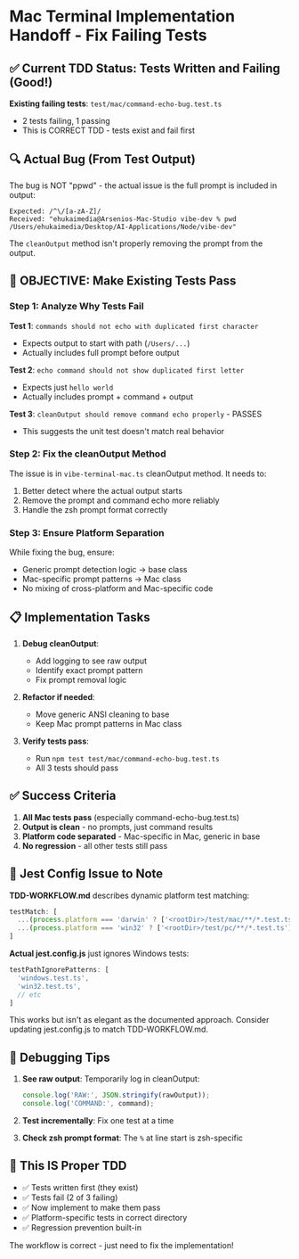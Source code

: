 # Mac Terminal Implementation Handoff - Fix Failing Tests

## ✅ Current TDD Status: Tests Written and Failing (Good!)

**Existing failing tests**: `test/mac/command-echo-bug.test.ts`
- 2 tests failing, 1 passing
- This is CORRECT TDD - tests exist and fail first

## 🔍 Actual Bug (From Test Output)

The bug is NOT "ppwd" - the actual issue is the full prompt is included in output:

```
Expected: /^\/[a-zA-Z]/
Received: "ehukaimedia@Arsenios-Mac-Studio vibe-dev % pwd
/Users/ehukaimedia/Desktop/AI-Applications/Node/vibe-dev"
```

The `cleanOutput` method isn't properly removing the prompt from the output.

## 🎯 OBJECTIVE: Make Existing Tests Pass

### Step 1: Analyze Why Tests Fail

**Test 1**: `commands should not echo with duplicated first character`
- Expects output to start with path (`/Users/...`)
- Actually includes full prompt before output

**Test 2**: `echo command should not show duplicated first letter`
- Expects just `hello world`
- Actually includes prompt + command + output

**Test 3**: `cleanOutput should remove command echo properly` - PASSES
- This suggests the unit test doesn't match real behavior

### Step 2: Fix the cleanOutput Method

The issue is in `vibe-terminal-mac.ts` cleanOutput method. It needs to:

1. Better detect where the actual output starts
2. Remove the prompt and command echo more reliably
3. Handle the zsh prompt format correctly

### Step 3: Ensure Platform Separation

While fixing the bug, ensure:
- Generic prompt detection logic → base class
- Mac-specific prompt patterns → Mac class
- No mixing of cross-platform and Mac-specific code

## 📋 Implementation Tasks

1. **Debug cleanOutput**:
   - Add logging to see raw output
   - Identify exact prompt pattern
   - Fix prompt removal logic

2. **Refactor if needed**:
   - Move generic ANSI cleaning to base
   - Keep Mac prompt patterns in Mac class

3. **Verify tests pass**:
   - Run `npm test test/mac/command-echo-bug.test.ts`
   - All 3 tests should pass

## ✅ Success Criteria

1. **All Mac tests pass** (especially command-echo-bug.test.ts)
2. **Output is clean** - no prompts, just command results
3. **Platform code separated** - Mac-specific in Mac, generic in base
4. **No regression** - all other tests still pass

## 🚨 Jest Config Issue to Note

**TDD-WORKFLOW.md** describes dynamic platform test matching:
```javascript
testMatch: [
  ...(process.platform === 'darwin' ? ['<rootDir>/test/mac/**/*.test.ts'] : []),
  ...(process.platform === 'win32' ? ['<rootDir>/test/pc/**/*.test.ts'] : []),
]
```

**Actual jest.config.js** just ignores Windows tests:
```javascript
testPathIgnorePatterns: [
  'windows.test.ts',
  'win32.test.ts',
  // etc
]
```

This works but isn't as elegant as the documented approach. Consider updating jest.config.js to match TDD-WORKFLOW.md.

## 🔧 Debugging Tips

1. **See raw output**: Temporarily log in cleanOutput:
   ```typescript
   console.log('RAW:', JSON.stringify(rawOutput));
   console.log('COMMAND:', command);
   ```

2. **Test incrementally**: Fix one test at a time

3. **Check zsh prompt format**: The `%` at line start is zsh-specific

## 📝 This IS Proper TDD

- ✅ Tests written first (they exist)
- ✅ Tests fail (2 of 3 failing)
- ✅ Now implement to make them pass
- ✅ Platform-specific tests in correct directory
- ✅ Regression prevention built-in

The workflow is correct - just need to fix the implementation!